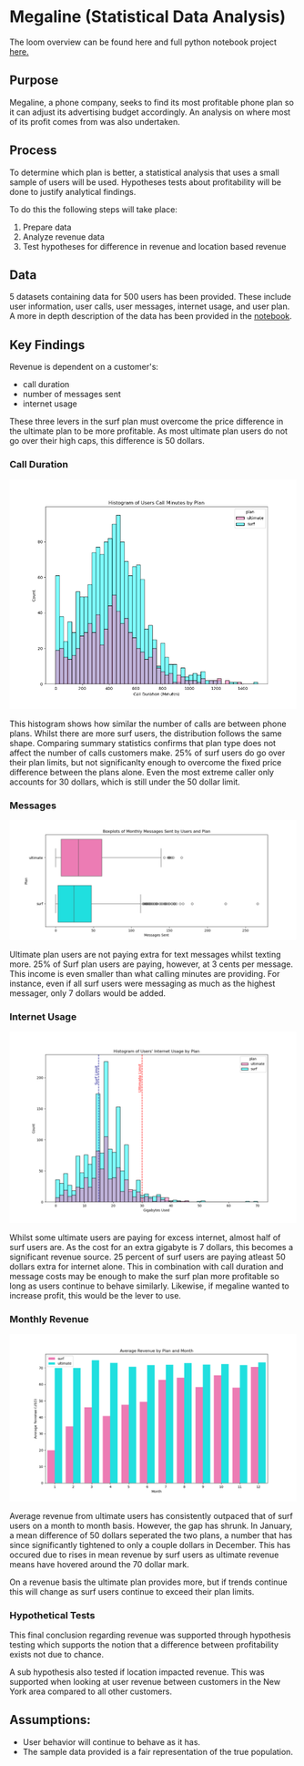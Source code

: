 # Megaline (Statistical Data Analysis)
The loom overview can be found here and full python notebook project [here.](megaline-sda.ipynb)

## Purpose

Megaline, a phone company, seeks to find its most profitable phone plan so it can adjust its advertising budget accordingly. An analysis on where most of its profit comes from was also undertaken.

## Process

To determine which plan is better, a statistical analysis that uses a small sample of users will be used.  Hypotheses tests about profitability will be done to justify analytical findings.

To do this the following steps will take place:
1. Prepare data
2. Analyze revenue data 
3. Test hypotheses for difference in revenue and location based revenue
 
## Data

5 datasets containing data for 500 users has been provided. These include user information, user calls, user messages, internet usage, and user plan. A more in depth description of the data has been provided in the [notebook](megaline-sda.ipynb).


## Key Findings

Revenue is dependent on a customer's:
- call duration
- number of messages sent
- internet usage

These three levers in the surf plan must overcome the price difference in the ultimate plan to be more profitable. As most ultimate plan users do not go over their high caps, this difference is 50 dollars.

### Call Duration

![calls_histogram](pics/call_minutes_hist.png)

This histogram shows how similar the number of calls are between phone plans. Whilst there are more surf users, the distribution follows the same shape. Comparing summary statistics confirms that plan type does not affect the number of calls customers make. 25% of surf users do go over their plan limits, but not significanlty enough to overcome the fixed price difference between the plans alone. Even the most extreme caller only accounts for 30 dollars, which is still under the 50 dollar limit.

### Messages

![messages_boxplot](pics/messages_boxplot.png)

Ultimate plan users are not paying extra for text messages whilst texting more. 25% of Surf plan users are paying, however, at 3 cents per message. This income is even smaller than what calling minutes are providing. For instance, even if all surf users were messaging as much as the highest messager, only 7 dollars would be added.

### Internet Usage

![internet_hist](pics/internet_usage_hist.png)

Whilst some ultimate users are paying for excess internet, almost half of surf users are. As the cost for an extra gigabyte is 7 dollars, this becomes a significant revenue source. 25 percent of surf users are paying atleast 50 dollars extra for internet alone. This in combination with call duration and message costs may be enough to make the surf plan more profitable so long as users continue to behave similarly. Likewise, if megaline wanted to increase profit, this would be the lever to use.

### Monthly Revenue

![monthly_revenue](pics/revenue_by_plan_month.png)


Average revenue from ultimate users has consistently outpaced that of surf users on a month to month basis. However, the gap has shrunk. In January, a mean difference of 50 dollars seperated the two plans, a number that has since significantly tightened to only a couple dollars in December. This has occured due to rises in mean revenue by surf users as ultimate revenue means have hovered around the 70 dollar mark.

On a revenue basis the ultimate plan provides more, but if trends continue this will change as surf users continue to exceed their plan limits.

### Hypothetical Tests

This final conclusion regarding revenue was supported through hypothesis testing which supports the notion that a difference between profitability exists not due to chance.

A sub hypothesis also tested if location impacted revenue. This was supported when looking at user revenue between customers in the New York area compared to all other customers.

## Assumptions:

- User behavior will continue to behave as it has.
- The sample data provided is a fair representation of the true population.